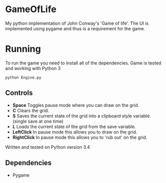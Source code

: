# GameOfLife
My python implementation of John Conway's 'Game of life'.
The UI is implemented using pygame and thus is a requirement for the game.

# Running
To run the game you need to install all of the dependencies.
Game is tested and working with Python 3
```
python Engine.py
```

## Controls
- **Space** Toggles pause mode where you can draw on the grid.
- **C** Clears the grid.
- **S** Saves the current state of the grid into a clipboard style variable. (single save at one time)
- **L** Loads the current state of the grid from the save variable.
- **LeftClick** In pause mode this allows you to draw on the grid.
- **RightClick** In pause mode this allows you to 'rub out' on the grid.
 
Written and tested on Python version 3.4

## Dependencies
- Pygame
